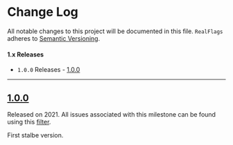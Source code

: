 # Change Log
All notable changes to this project will be documented in this file.
`RealFlags` adheres to [Semantic Versioning](https://semver.org/).

#### 1.x Releases
- `1.0.0` Releases - [1.0.0](#100)

---

## [1.0.0](https://github.com/malcommac/RealFlags/releases/tag/1.0.0)
Released on 2021. All issues associated with this milestone can be found using this [filter](https://github.com/malcommac/malcommac/milestone/1?closed=1).

First stalbe version.

